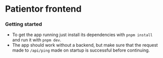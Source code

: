 # Patientor frontend

### Getting started

- To get the app running just install its dependencies with `pnpm install` and run it with `pnpm dev`.
- The app should work without a backend, but make sure that the request made to `/api/ping` made on startup is successful before continuing.
